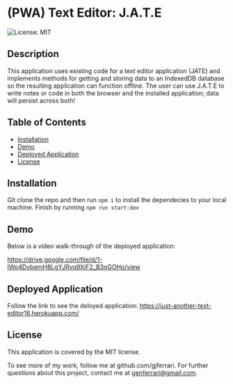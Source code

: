 # (PWA) Text Editor: J.A.T.E

![License: MIT](https://img.shields.io/badge/License-MIT-yellow.svg)

## Description

This application uses existing code for a text editor application (JATE) and implements methods for getting and storing data to an IndexedDB database so the resulting application can function offline. The user can use J.A.T.E to write notes or code in both the browser and the installed application; data will persist across both!

## Table of Contents

- [Installation](#installation)
- [Demo](#demo)
- [Deployed Application](#deployed-application)
- [License](#license)

## Installation

Git clone the repo and then run `npm i` to install the dependecies to your local machine. Finish by running `npm run start:dev`

## Demo

Below is a video walk-through of the deployed application:

https://drive.google.com/file/d/1-IWo4DvbemH8LgYJRvq9XiF2_B3nGOHo/view

## Deployed Application

Follow the link to see the deloyed application: https://just-another-text-editor16.herokuapp.com/

## License

This application is covered by the MIT license.

To see more of my work, follow me at github.com/gjferrari.
For further questions about this project, contact me at genferrari@gmail.com.
